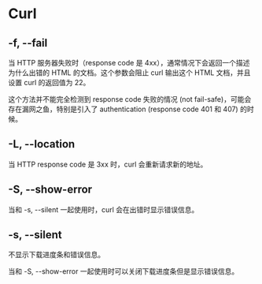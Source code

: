 # Curl

## -f, --fail

当 HTTP 服务器失败时（response code 是 4xx），通常情况下会返回一个描述为什么出错的 HTML 的文档。这个参数会阻止 curl 输出这个 HTML 文档，并且设置 curl 的返回值为 22。

这个方法并不能完全检测到 response code 失败的情况 (not fail-safe)，可能会存在漏网之鱼，特别是引入了 authentication (response code 401 和 407) 的时候。

## -L, --location

当 HTTP response code 是 3xx 时，curl 会重新请求新的地址。

## -S, --show-error

当和 -s, --silent 一起使用时，curl 会在出错时显示错误信息。

## -s, --silent

不显示下载进度条和错误信息。

当和 -S, --show-error 一起使用时可以关闭下载进度条但是显示错误信息。
